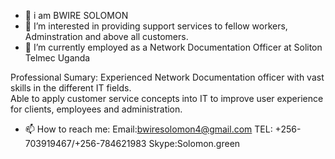 - 👋 i am BWIRE SOLOMON 
- 👀 I’m interested  in providing support services to fellow workers, Adminstration and above all customers.
- 🌱 I’m currently employed as a Network Documentation Officer at Soliton Telmec Uganda

Professional  Sumary:
Experienced Network Documentation officer with vast skills in the different IT fields.  
Able to apply customer service concepts into IT to improve user experience for clients, employees and administration.

- 📫 How to reach me:
Email:bwiresolomon4@gmail.com
TEL: +256- 703919467/+256-784621983
Skype:Solomon.green

<!---
Solomon-green/Solomon-green is a ✨ special ✨ repository because its `README.md` (this file) appears on your GitHub profile.
You can click the Preview link to take a look at your changes.
--->
